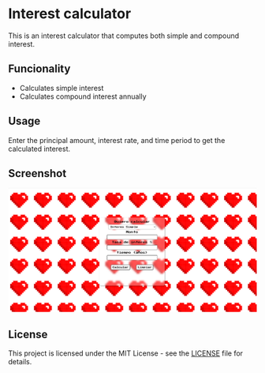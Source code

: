 # Interest calculator

This is an interest calculator that computes both simple and compound interest.

## Funcionality
- Calculates simple interest
- Calculates compound interest annually

## Usage
Enter the principal amount, interest rate, and time period to get the calculated interest.


## Screenshot
![Screenshot](img.png)

## License

This project is licensed under the MIT License - see the [LICENSE](LICENSE) file for details.
